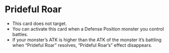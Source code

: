 # Prideful Roar

*   This card does not target.
*   You can activate this card when a Defense Position monster you control battles.
*   If your monster’s ATK is higher than the ATK of the monster it’s battling when “Prideful Roar” resolves, “Prideful Roar’s” effect disappears.
